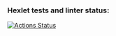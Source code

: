 ### Hexlet tests and linter status:
[![Actions Status](https://github.com/da-solovev/frontend-project-46/actions/workflows/hexlet-check.yml/badge.svg)](https://github.com/da-solovev/frontend-project-46/actions)